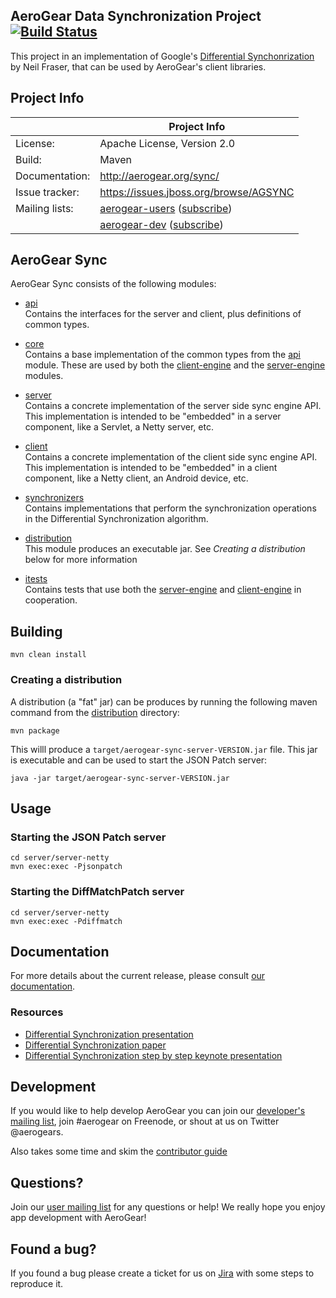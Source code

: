 ## AeroGear Data Synchronization Project [![Build Status](https://travis-ci.org/aerogear/aerogear-sync-server.png)](https://travis-ci.org/aerogear/aerogear-sync-server)
This project in an implementation of Google's [Differential Synchonrization](http://research.google.com/pubs/pub35605.html) 
by Neil Fraser, that can be used by AeroGear's client libraries.

## Project Info

|                 | Project Info  |
| --------------- | ------------- |
| License:        | Apache License, Version 2.0  |
| Build:          | Maven  |
| Documentation:  | http://aerogear.org/sync/  |
| Issue tracker:  | https://issues.jboss.org/browse/AGSYNC  |
| Mailing lists:  | [aerogear-users](http://aerogear-users.1116366.n5.nabble.com/) ([subscribe](https://lists.jboss.org/mailman/listinfo/aerogear-users))  |
|                 | [aerogear-dev](http://aerogear-dev.1069024.n5.nabble.com/) ([subscribe](https://lists.jboss.org/mailman/listinfo/aerogear-dev))  |

## AeroGear Sync
AeroGear Sync consists of the following modules:

* [api](./api)  
Contains the interfaces for the server and client, plus definitions of common types.

* [core](./core)  
Contains a base implementation of the common types from the [api](./api) module. These are used by both the
[client-engine](./client/client-engine) and the [server-engine](./server/server-engine) modules.

* [server](./server)  
Contains a concrete implementation of the server side sync engine API. This implementation is intended to be "embedded" in a server
component, like a Servlet, a Netty server, etc.

* [client](./client)  
Contains a concrete implementation of the client side sync engine API. This implementation is intended to be "embedded" in a client
component, like a Netty client, an Android device, etc.

* [synchronizers](./synchronizers)  
Contains implementations that perform the synchronization operations in the Differential Synchronization algorithm.

* [distribution](./distribution)  
This module produces an executable jar. See _Creating a distribution_ below for more information

* [itests](./itests)  
Contains tests that use both the [server-engine](./server/server-engine) and [client-engine](./client/client-engine) in cooperation.

## Building

    mvn clean install

### Creating a distribution
A distribution (a "fat" jar) can be produces by running the following maven command from the [distribution](./distribution)
directory:

    mvn package

This willl produce a ```target/aerogear-sync-server-VERSION.jar``` file. This jar is executable and can be used to start
the JSON Patch server:

    java -jar target/aerogear-sync-server-VERSION.jar

## Usage

### Starting the JSON Patch server

    cd server/server-netty
    mvn exec:exec -Pjsonpatch
    
### Starting the DiffMatchPatch server

    cd server/server-netty
    mvn exec:exec -Pdiffmatch

## Documentation

For more details about the current release, please consult [our documentation](http://aerogear.org/sync).

### Resources
* [Differential Synchronization presentation](https://www.youtube.com/watch?v=S2Hp_1jqpY8)
* [Differential Synchronization paper](http://research.google.com/pubs/pub35605.html)
* [Differential Synchronization step by step keynote presentation](https://www.icloud.com/iw/#keynote/BAKHgqmqd5ETPe9ebKyBhSINoBo1QHaNPYeF/diffsync)

## Development

If you would like to help develop AeroGear you can join our [developer's mailing list](https://lists.jboss.org/mailman/listinfo/aerogear-dev), join #aerogear on Freenode, or shout at us on Twitter @aerogears.

Also takes some time and skim the [contributor guide](http://aerogear.org/docs/guides/Contributing/)

## Questions?

Join our [user mailing list](https://lists.jboss.org/mailman/listinfo/aerogear-users) for any questions or help! We really hope you enjoy app development with AeroGear!

## Found a bug?

If you found a bug please create a ticket for us on [Jira](https://issues.jboss.org/browse/AGSYNC) with some steps to reproduce it.

